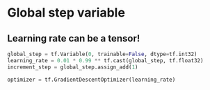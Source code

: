 # Global step variable

## Learning rate can be a tensor!

```python
global_step = tf.Variable(0, trainable=False, dtype=tf.int32)
learning_rate = 0.01 * 0.99 ** tf.cast(global_step, tf.float32)
increment_step = global_step.assign_add(1)

optimizer = tf.GradientDescentOptimizer(learning_rate)
```